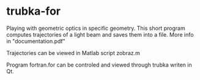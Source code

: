 # trubka-for
Playing with geometric optics in specific geometry. 
This short program computes trajectories of a light beam and saves them into a file. 
More info in "documentation.pdf"

Trajectories can be viewed in Matlab script zobraz.m

Program fortran.for can be controled and viewed through trubka writen in Qt.
